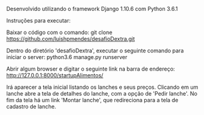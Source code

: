 Desenvolvido utilizando o framework Django 1.10.6 com Python 3.6.1

Instruções para executar:

Baixar o código com o comando:
git clone https://github.com/luishpmendes/desafioDextra.git

Dentro do diretório 'desafioDextra', executar o seguinte comando para iniciar o server:
python3.6 manage.py runserver

Abrir algum browser e digitar o seguinte link na barra de endereço:
http://127.0.0.1:8000/startupAlimentos/

Irá aparecer a tela inicial listando os lanches e seus preços.
Clicando em um lanche abre a tela de detalhes do lanche, com a opção de 'Pedir lanche'.
No fim da tela há um link 'Montar lanche', que redireciona para a tela de cadastro de lanche.
